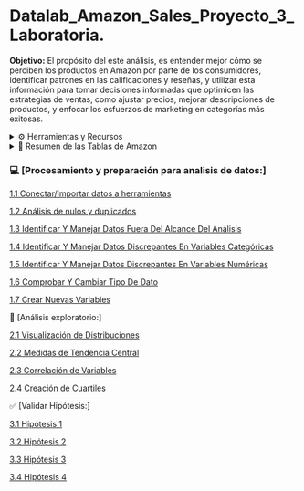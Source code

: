 # Datalab_Amazon_Sales_Proyecto_3_Laboratoria.

**Objetivo:** 
El propósito del este análisis, es entender mejor cómo se perciben los productos en Amazon por parte de los consumidores, identificar patrones en las calificaciones y reseñas, y utilizar esta información para tomar decisiones informadas que optimicen las estrategias de ventas, como ajustar precios, mejorar descripciones de productos, y enfocar los esfuerzos de marketing en categorías más exitosas.




<details>
<summary> ⚙️ Herramientas y Recursos</summary>

- Google BigQuery
- Google Colab
- Google Slides
- Google Looker Studio

</details>


<details>
<summary> 📄 Resumen de las Tablas de Amazon</summary>


<details>
<summary> <strong> amazon_product.csv </strong></summary>
Este archivo contiene información relacionada con productos disponibles en Amazon. Las columnas presentes en este archivo son las siguientes:

- **product_id**: Un identificador único para cada producto.
- **product_name**: El nombre del producto.
- **category**: La categoría del producto, que incluye una jerarquía separada por `|`.
- **discounted_price**: El precio del producto después de aplicar descuentos.
- **actual_price**: El precio original del producto antes del descuento.
- **discount_percentage**: El porcentaje de descuento aplicado al producto.
- **about_product**: Una descripción breve o resumen de las características principales del producto.
</details>


<details>
<summary> <strong>  amazon_review.csv </strong></summary>
Este archivo contiene información sobre las reseñas de productos en Amazon. Las columnas presentes en este archivo son las siguientes:

- **user_id**: Identificadores únicos para cada usuario que ha dejado una reseña. (Separados por comas en algunos casos).
- **user_name**: Los nombres de los usuarios que dejaron la reseña, también como una lista separada por comas.
- **review_id**: Identificadores únicos para cada reseña, separados por comas.
- **review_title**: Títulos de las reseñas, también separados por comas.
- **review_content**: Contenido o texto de las reseñas, separado por comas.
- **img_link**: Enlace a la imagen del producto asociado con la reseña.
- **product_link**: Enlace al producto en Amazon.
- **product_id**: Un identificador único para cada producto, que se puede relacionar con la tabla de productos.
- **rating**: Calificación dada por el usuario al producto.
- **rating_count**: Número total de veces que el producto ha sido calificado.
</details>
</details>

### 💻 [Procesamiento y preparación para analisis de datos:] 

[1.1 Conectar/importar datos a herramientas](https://github.com/jesolav/Datalab_Amazon_Sales_Proyecto_3_Laboratoria/blob/b7f14cd33699709b2549fd514aa340fb3ed7be12/An%C3%A1lisis%20Exploratorio/1.1%20Conectar-importar%20datos%20a%20herramientas.md)

[1.2 Análisis de nulos y duplicados](https://github.com/jesolav/Datalab_Amazon_Sales_Proyecto_3_Laboratoria/blob/4aacf9902f7a362f93eb085b41be08d4dc376c90/An%C3%A1lisis%20Exploratorio/1.2%20An%C3%A1lisis%20de%20Nulos%20y%20Duplicados.md)

[1.3 Identificar Y Manejar Datos Fuera Del Alcance Del Análisis](https://github.com/jesolav/Datalab_Amazon_Sales_Proyecto_3_Laboratoria/blob/76141509eea0d896627cc1ef6f0f692f789fa9e8/An%C3%A1lisis%20Exploratorio/1.3%20Resumen%20Estad%C3%ADstico%20Inicial.md)

[1.4 Identificar Y Manejar Datos Discrepantes En Variables Categóricas](https://github.com/jesolav/Datalab_Amazon_Sales_Proyecto_3_Laboratoria/blob/4aacf9902f7a362f93eb085b41be08d4dc376c90/An%C3%A1lisis%20Exploratorio/1.4%20Distribuci%C3%B3n%20de%20categor%C3%ADas%20y%20calificaciones.md)

[1.5 Identificar Y Manejar Datos Discrepantes En Variables Numéricas](https://github.com/jesolav/Datalab_Amazon_Sales_Proyecto_3_Laboratoria/blob/4aacf9902f7a362f93eb085b41be08d4dc376c90/An%C3%A1lisis%20Exploratorio/1.5%20Identificar%20Y%20Manejar%20Datos%20Discrepantes%20En%20Variables%20Num%C3%A9ricas.md)

[1.6 Comprobar Y Cambiar Tipo De Dato](https://github.com/jesolav/Datalab_Amazon_Sales_Proyecto_3_Laboratoria/blob/4aacf9902f7a362f93eb085b41be08d4dc376c90/An%C3%A1lisis%20Exploratorio/1.6%20Comprobar%20Y%20Cambiar%20Tipo%20De%20Dato.md)

[1.7 Crear Nuevas Variables](https://github.com/jesolav/Datalab_Amazon_Sales_Proyecto_3_Laboratoria/blob/639fc6e53b72b0af13014e4f64df5504d8d09a3c/An%C3%A1lisis%20Exploratorio/1.7%20Crear%20Nuevas%20Variables.md)


🔎 [Análisis exploratorio:]


[2.1 Visualización de Distribuciones](https://github.com/jesolav/Datalab_Amazon_Sales_Proyecto_3_Laboratoria/blob/aa8d3c891815b477a11a79f7bfb67b95e33b1a59/EDA/2.1%20Visualizaci%C3%B3n%20Distribuciones.md)

[2.2 Medidas de Tendencia Central](https://github.com/jesolav/Datalab_Amazon_Sales_Proyecto_3_Laboratoria/blob/aa8d3c891815b477a11a79f7bfb67b95e33b1a59/EDA/2.2%20Medidas%20Tendencia%20Central.md)

[2.3 Correlación de Variables](https://github.com/jesolav/Datalab_Amazon_Sales_Proyecto_3_Laboratoria/blob/aa8d3c891815b477a11a79f7bfb67b95e33b1a59/EDA/2.3%20Correlaci%C3%B3n%20Variables.md)

[2.4 Creación de Cuartiles](https://github.com/jesolav/Datalab_Amazon_Sales_Proyecto_3_Laboratoria/blob/aa8d3c891815b477a11a79f7bfb67b95e33b1a59/EDA/2.4%20Creaci%C3%B3n%20de%20cuartiles.md)


✅ [Validar Hipótesis:]

[3.1 Hipótesis 1](https://github.com/jesolav/Datalab_Amazon_Sales_Proyecto_3_Laboratoria/blob/228ead1ee636f06acbb3a1cfe761ae9ca2f92ad2/Validar%20Hip%C3%B3tesis/Hip%C3%B3tesis%201.md)

[3.2 Hipótesis 2](https://github.com/jesolav/Datalab_Amazon_Sales_Proyecto_3_Laboratoria/blob/228ead1ee636f06acbb3a1cfe761ae9ca2f92ad2/Validar%20Hip%C3%B3tesis/Hip%C3%B3tesis%202.md)

[3.3 Hipótesis 3](https://github.com/jesolav/Datalab_Amazon_Sales_Proyecto_3_Laboratoria/blob/228ead1ee636f06acbb3a1cfe761ae9ca2f92ad2/Validar%20Hip%C3%B3tesis/Hip%C3%B3tesis%203.md)

[3.4 Hipótesis 4](https://github.com/jesolav/Datalab_Amazon_Sales_Proyecto_3_Laboratoria/blob/228ead1ee636f06acbb3a1cfe761ae9ca2f92ad2/Validar%20Hip%C3%B3tesis/Hip%C3%B3tesis%204.md)
